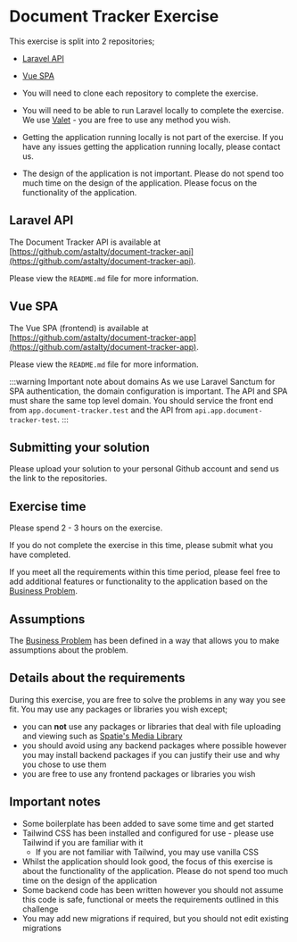 # Document Tracker Exercise

This exercise is split into 2 repositories;

- [Laravel API](#laravel-api)
- [Vue SPA](#vue-spa)

- You will need to clone each repository to complete the exercise.
- You will need to be able to run Laravel locally to complete the exercise. We use [Valet](https://laravel.com/docs/10.x/valet) - you are free to use any method you wish.
- Getting the application running locally is not part of the exercise. If you have any issues getting the application running locally, please contact us.
- The design of the application is not important. Please do not spend too much time on the design of the application. Please focus on the functionality of the application.

## Laravel API

The Document Tracker API is available at [https://github.com/astalty/document-tracker-api](https://github.com/astalty/document-tracker-api).

Please view the `README.md` file for more information.

## Vue SPA

The Vue SPA (frontend) is available at [https://github.com/astalty/document-tracker-app](https://github.com/astalty/document-tracker-app).

Please view the `README.md` file for more information.

:::warning Important note about domains
As we use Laravel Sanctum for SPA authentication, the domain configuration is important. The API and SPA must share the same top level domain. You should service the front end from `app.document-tracker.test` and the API from `api.app.document-tracker-test`.
:::

## Submitting your solution

Please upload your solution to your personal Github account and send us the link to the repositories.

## Exercise time

Please spend 2 - 3 hours on the exercise.

If you do not complete the exercise in this time, please submit what you have completed.

If you meet all the requirements within this time period, please feel free to add additional features or functionality to the application based on the [Business Problem](/requirements#business-problem).

## Assumptions

The [Business Problem](/requirements#business-problem) has been defined in a way that allows you to make assumptions about the problem.

## Details about the requirements

During this exercise, you are free to solve the problems in any way you see fit. You may use any packages or libraries you wish except;

- you can **not** use any packages or libraries that deal with file uploading and viewing such as [Spatie's Media Library](https://spatie.be/docs/laravel-medialibrary/v10/introduction)
- you should avoid using any backend packages where possible however you may install backend packages if you can justify their use and why you chose to use them
- you are free to use any frontend packages or libraries you wish

## Important notes

- Some boilerplate has been added to save some time and get started
- Tailwind CSS has been installed and configured for use - please use Tailwind if you are familiar with it
  - If you are not familiar with Tailwind, you may use vanilla CSS
- Whilst the application should look good, the focus of this exercise is about the functionality of the application. Please do not spend too much time on the design of the application
- Some backend code has been written however you should not assume this code is safe, functional or meets the requirements outlined in this challenge
- You may add new migrations if required, but you should not edit existing migrations
